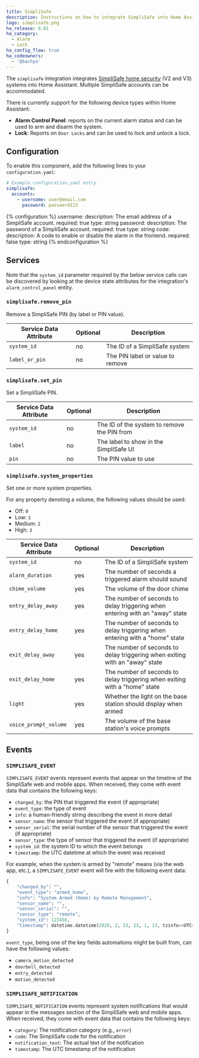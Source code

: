 ```yaml
---
title: SimpliSafe
description: Instructions on how to integrate SimpliSafe into Home Assistant.
logo: simplisafe.png
ha_release: 0.81
ha_category:
  - Alarm
  - Lock
ha_config_flow: true
ha_codeowners:
  - '@bachya'
---
```


The `simplisafe` integration integrates [SimpliSafe home security](https://simplisafe.com) (V2 and V3) systems into Home Assistant. Multiple SimpliSafe accounts can be accommodated.

There is currently support for the following device types within Home Assistant:

- **Alarm Control Panel**: reports on the current alarm status and can be used to arm and disarm the system.
- **Lock**: Reports on `Door Locks` and can be used to lock and unlock a lock.

## Configuration

To enable this component, add the following lines to your `configuration.yaml`:

```yaml
# Example configuration.yaml entry
simplisafe:
  accounts:
    - username: user@email.com
      password: password123
```

{% configuration %}
username:
  description: The email address of a SimpliSafe account.
  required: true
  type: string
password:
  description: The password of a SimpliSafe account.
  required: true
  type: string
code:
  description: A code to enable or disable the alarm in the frontend.
  required: false
  type: string
{% endconfiguration %}

## Services

Note that the `system_id` parameter required by the below service calls can be discovered
by looking at the device state attributes for the integration's `alarm_control_panel`
entity.

### `simplisafe.remove_pin`

Remove a SimpliSafe PIN (by label or PIN value).

| Service Data Attribute | Optional | Description                      |
| ---------------------- | -------- | -------------------------------- |
| `system_id`            | no       | The ID of a SimpliSafe system    |
| `label_or_pin`         | no       | The PIN label or value to remove |

### `simplisafe.set_pin`

Set a SimpliSafe PIN.

| Service Data Attribute | Optional | Description                                 |
| ---------------------- | -------- | ------------------------------------------- |
| `system_id`            | no       | The ID of the system to remove the PIN from |
| `label`                | no       | The label to show in the SimpliSafe UI      |
| `pin`                  | no       | The PIN value to use                        |

### `simplisafe.system_properties`

Set one or more system properties.

For any property denoting a volume, the following values should be used:

* Off: `0`
* Low: `1`
* Medium: `2`
* High: `3`

| Service Data Attribute | Optional | Description                                                                  |
| ---------------------- | -------- | ---------------------------------------------------------------------------- |
| `system_id`            | no       | The ID of a SimpliSafe system                                                |
| `alarm_duration`       | yes      | The number of seconds a triggered alarm should sound                         |
| `chime_volume`         | yes      | The volume of the door chime                                                 |
| `entry_delay_away`     | yes      | The number of seconds to delay triggering when entering with an "away" state |
| `entry_delay_home`     | yes      | The number of seconds to delay triggering when entering with a "home" state  |
| `exit_delay_away`      | yes      | The number of seconds to delay triggering when exiting with an "away" state  |
| `exit_delay_home`      | yes      | The number of seconds to delay triggering when exiting with a "home" state   |
| `light`                | yes      | Whether the light on the base station should display when armed              |
| `voice_prompt_volume`  | yes      | The volume of the base station's voice prompts                               |

## Events

### `SIMPLISAFE_EVENT`

`SIMPLISAFE_EVENT` events represent events that appear on the timeline of the SimpliSafe
web and mobile apps. When received, they come with event data that contains the
following keys:

* `changed_by`: the PIN that triggered the event (if appropriate)
* `event_type`: the type of event
* `info`: a human-friendly string describing the event in more detail
* `sensor_name`: the sensor that triggered the event (if appropriate)
* `sensor_serial`: the serial number of the sensor that triggered the event (if appropriate)
* `sensor_type`: the type of sensor that triggered the event (if appropriate)
* `system_id`: the system ID to which the event belongs
* `timestamp`: the UTC datetime at which the event was received

For example, when the system is armed by "remote" means (via the web app, etc.), a
`SIMPLISAFE_EVENT` event will fire with the following event data:

```python
{
    "changed_by": "",
    "event_type": "armed_home",
    "info": "System Armed (Home) by Remote Management",
    "sensor_name": "",
    "sensor_serial": "",
    "sensor_type": "remote",
    "system_id": 123456,
    "timestamp": datetime.datetime(2020, 2, 13, 23, 1, 13, tzinfo=<UTC>),
}
```

`event_type`, being one of the key fields automations might be built from, can have the
following values:

* `camera_motion_detected`
* `doorbell_detected`
* `entry_detected`
* `motion_detected`

### `SIMPLISAFE_NOTIFICATION`

`SIMPLISAFE_NOTIFICATION` events represent system notifications that would appear in the
messages section of the SimpliSafe web and mobile apps. When received, they come with
event data that contains the following keys:

* `category`: The notification category (e.g., `error`)
* `code`: The SimpliSafe code for the notification
* `notification_text`: The actual text of the notification
* `timestamp`: The UTC timestamp of the notification
